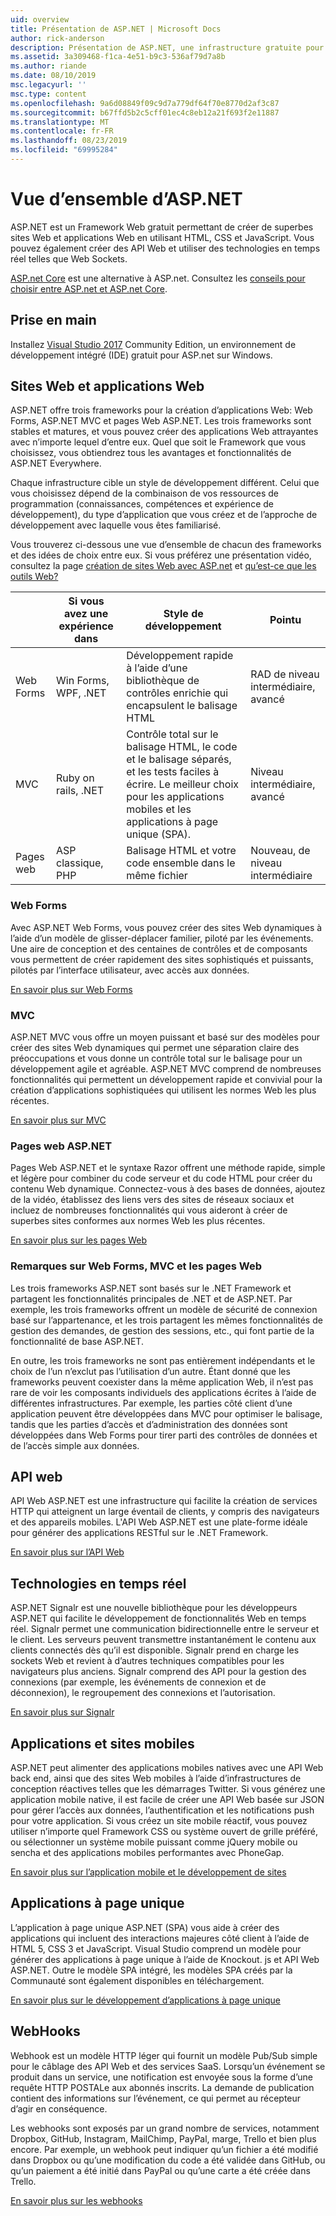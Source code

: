 ```yaml
---
uid: overview
title: Présentation de ASP.NET | Microsoft Docs
author: rick-anderson
description: Présentation de ASP.NET, une infrastructure gratuite pour la création de sites Web, d’applications Web et d’API Web.
ms.assetid: 3a309468-f1ca-4e51-b9c3-536af79d7a8b
ms.author: riande
ms.date: 08/10/2019
msc.legacyurl: ''
msc.type: content
ms.openlocfilehash: 9a6d08849f09c9d7a779df64f70e8770d2af3c87
ms.sourcegitcommit: b67ffd5b2c5cff01ec4c8eb12a21f693f2e11887
ms.translationtype: MT
ms.contentlocale: fr-FR
ms.lasthandoff: 08/23/2019
ms.locfileid: "69995284"
---
```

# <a name="aspnet-overview"></a>Vue d’ensemble d’ASP.NET

ASP.NET est un Framework Web gratuit permettant de créer de superbes sites Web et applications Web en utilisant HTML, CSS et JavaScript. Vous pouvez également créer des API Web et utiliser des technologies en temps réel telles que Web Sockets.

[ASP.net Core](https://docs.microsoft.com/aspnet/core/) est une alternative à ASP.net.  Consultez les [conseils pour choisir entre ASP.net et ASP.net Core](https://docs.microsoft.com/aspnet/core/choose-aspnet-framework).

## <a name="get-started"></a>Prise en main

Installez [Visual Studio 2017](https://visualstudio.microsoft.com/downloads/?utm_medium=microsoft&utm_source=docs.microsoft.com&utm_campaign=button+cta&utm_content=download+vs2017) Community Edition, un environnement de développement intégré (IDE) gratuit pour ASP.net sur Windows.

## <a name="websites-and-web-applications"></a>Sites Web et applications Web

 ASP.NET offre trois frameworks pour la création d’applications Web: Web Forms, ASP.NET MVC et pages Web ASP.NET. Les trois frameworks sont stables et matures, et vous pouvez créer des applications Web attrayantes avec n’importe lequel d’entre eux. Quel que soit le Framework que vous choisissez, vous obtiendrez tous les avantages et fonctionnalités de ASP.NET Everywhere.

Chaque infrastructure cible un style de développement différent. Celui que vous choisissez dépend de la combinaison de vos ressources de programmation (connaissances, compétences et expérience de développement), du type d’application que vous créez et de l’approche de développement avec laquelle vous êtes familiarisé.

Vous trouverez ci-dessous une vue d’ensemble de chacun des frameworks et des idées de choix entre eux. Si vous préférez une présentation vidéo, consultez la page [création de sites Web avec ASP.net](https://channel9.msdn.com/Blogs/ASP-NET-Site-Videos/Making-Websites-with-ASPNET) et [qu’est-ce que les outils Web?](https://channel9.msdn.com/Blogs/ASP-NET-Site-Videos/what-is-web-tools)

|   | Si vous avez une expérience dans | Style de développement | Pointu |
|-----------|----------------------|-----------------------------------------------------|----------------|
| Web Forms | Win Forms, WPF, .NET | Développement rapide à l’aide d’une bibliothèque de contrôles enrichie qui encapsulent le balisage HTML | RAD de niveau intermédiaire, avancé |
| MVC       | Ruby on rails, .NET  | Contrôle total sur le balisage HTML, le code et le balisage séparés, et les tests faciles à écrire. Le meilleur choix pour les applications mobiles et les applications à page unique (SPA). | Niveau intermédiaire, avancé |
| Pages web  | ASP classique, PHP     | Balisage HTML et votre code ensemble dans le même fichier | Nouveau, de niveau intermédiaire |

### <a name="web-forms"></a>Web Forms

Avec ASP.NET Web Forms, vous pouvez créer des sites Web dynamiques à l’aide d’un modèle de glisser-déplacer familier, piloté par les événements. Une aire de conception et des centaines de contrôles et de composants vous permettent de créer rapidement des sites sophistiqués et puissants, pilotés par l’interface utilisateur, avec accès aux données.

[En savoir plus sur Web Forms](web-forms/index.md)

### <a name="mvc"></a>MVC

ASP.NET MVC vous offre un moyen puissant et basé sur des modèles pour créer des sites Web dynamiques qui permet une séparation claire des préoccupations et vous donne un contrôle total sur le balisage pour un développement agile et agréable. ASP.NET MVC comprend de nombreuses fonctionnalités qui permettent un développement rapide et convivial pour la création d’applications sophistiquées qui utilisent les normes Web les plus récentes.

[En savoir plus sur MVC](mvc/index.md)

### <a name="aspnet-web-pages"></a>Pages web ASP.NET

Pages Web ASP.NET et le syntaxe Razor offrent une méthode rapide, simple et légère pour combiner du code serveur et du code HTML pour créer du contenu Web dynamique. Connectez-vous à des bases de données, ajoutez de la vidéo, établissez des liens vers des sites de réseaux sociaux et incluez de nombreuses fonctionnalités qui vous aideront à créer de superbes sites conformes aux normes Web les plus récentes.

[En savoir plus sur les pages Web](web-pages/index.md)

### <a name="notes-about-web-forms-mvc-and-web-pages"></a>Remarques sur Web Forms, MVC et les pages Web

Les trois frameworks ASP.NET sont basés sur le .NET Framework et partagent les fonctionnalités principales de .NET et de ASP.NET. Par exemple, les trois frameworks offrent un modèle de sécurité de connexion basé sur l’appartenance, et les trois partagent les mêmes fonctionnalités de gestion des demandes, de gestion des sessions, etc., qui font partie de la fonctionnalité de base ASP.NET.

En outre, les trois frameworks ne sont pas entièrement indépendants et le choix de l’un n’exclut pas l’utilisation d’un autre. Étant donné que les frameworks peuvent coexister dans la même application Web, il n’est pas rare de voir les composants individuels des applications écrites à l’aide de différentes infrastructures. Par exemple, les parties côté client d’une application peuvent être développées dans MVC pour optimiser le balisage, tandis que les parties d’accès et d’administration des données sont développées dans Web Forms pour tirer parti des contrôles de données et de l’accès simple aux données.

## <a name="web-apis"></a>API web

API Web ASP.NET est une infrastructure qui facilite la création de services HTTP qui atteignent un large éventail de clients, y compris des navigateurs et des appareils mobiles. L'API Web ASP.NET est une plate-forme idéale pour générer des applications RESTful sur le .NET Framework.

[En savoir plus sur l’API Web](web-api/index.md)

<!-- Put first under Web API TOC:  Watch video (9 minutes) https://channel9.msdn.com/Blogs/ASP-NET-Site-Videos/services-and-aspnet -->

## <a name="real-time-technologies"></a>Technologies en temps réel

ASP.NET Signalr est une nouvelle bibliothèque pour les développeurs ASP.NET qui facilite le développement de fonctionnalités Web en temps réel. Signalr permet une communication bidirectionnelle entre le serveur et le client. Les serveurs peuvent transmettre instantanément le contenu aux clients connectés dès qu’il est disponible. Signalr prend en charge les sockets Web et revient à d’autres techniques compatibles pour les navigateurs plus anciens. Signalr comprend des API pour la gestion des connexions (par exemple, les événements de connexion et de déconnexion), le regroupement des connexions et l’autorisation.

[En savoir plus sur Signalr](signalr/index.md)

<!-- Put first under SignalR TOC:  Watch video (6 minutes) https://channel9.msdn.com/Blogs/ASP-NET-Site-Videos/signalr-and-the-real-time-web -->

## <a name="mobile-apps-and-sites"></a>Applications et sites mobiles

ASP.NET peut alimenter des applications mobiles natives avec une API Web back end, ainsi que des sites Web mobiles à l’aide d’infrastructures de conception réactives telles que les démarrages Twitter. Si vous générez une application mobile native, il est facile de créer une API Web basée sur JSON pour gérer l’accès aux données, l’authentification et les notifications push pour votre application. Si vous créez un site mobile réactif, vous pouvez utiliser n’importe quel Framework CSS ou système ouvert de grille préféré, ou sélectionner un système mobile puissant comme jQuery mobile ou sencha et des applications mobiles performantes avec PhoneGap.

[En savoir plus sur l’application mobile et le développement de sites](mobile/index.md)

<!-- Put first under mobile TOC:  Watch video (11 minutes) https://channel9.msdn.com/Blogs/ASP-NET-Site-Videos/aspnet-and-mobile -->

## <a name="single-page-applications"></a>Applications à page unique

L’application à page unique ASP.NET (SPA) vous aide à créer des applications qui incluent des interactions majeures côté client à l’aide de HTML 5, CSS 3 et JavaScript. Visual Studio comprend un modèle pour générer des applications à page unique à l’aide de Knockout. js et API Web ASP.NET. Outre le modèle SPA intégré, les modèles SPA créés par la Communauté sont également disponibles en téléchargement.

[En savoir plus sur le développement d’applications à page unique](single-page-application/index.md)

## <a name="webhooks"></a>WebHooks

Webhook est un modèle HTTP léger qui fournit un modèle Pub/Sub simple pour le câblage des API Web et des services SaaS. Lorsqu’un événement se produit dans un service, une notification est envoyée sous la forme d’une requête HTTP POSTALe aux abonnés inscrits. La demande de publication contient des informations sur l’événement, ce qui permet au récepteur d’agir en conséquence.

Les webhooks sont exposés par un grand nombre de services, notamment Dropbox, GitHub, Instagram, MailChimp, PayPal, marge, Trello et bien plus encore. Par exemple, un webhook peut indiquer qu’un fichier a été modifié dans Dropbox ou qu’une modification du code a été validée dans GitHub, ou qu’un paiement a été initié dans PayPal ou qu’une carte a été créée dans Trello.

[En savoir plus sur les webhooks](webhooks/index.md)

<!--
Create Deployment TOC based on https://www.asp.net/aspnet/overview/deployment
Copy deployment content map to MVC, WebForms, Web Pages, Web API sections.
Copy Web Deployment in Enterprise from WebForms to MVC
Move under ASP.NET Best practices
    What not to do in ASP.NET, and what to do instead https://review.docs.microsoft.cus/aspnet/aspnet/overview/web-development-best-practices/what-not-to-do-in-aspnet-and-what-to-do-instead
    Async and await https://channel9.msdn.com/Blogs/ASP-NET-Site-Videos/async-and-await
    Building Real World Cloud Apps with Azure https://review.docs.microsoft.com/aspnet/aspnet/overview/developing-apps-with-windows-azure/building-real-world-cloud-apps-with-windows-azure/introduction
    Hands on Lab: Maintainable Azure Websites: Managing Change and Scale https://review.docs.microsoft.com/aspnet/aspnet/overview/developing-apps-with-windows-azure/maintainable-azure-websites-managing-change-and-scale

-->

